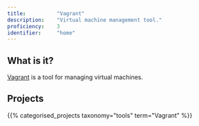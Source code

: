 ```yaml
---
title: 			"Vagrant"
description: 	"Virtual machine management tool."
proficiency:	3
identifier:		"home"
---
```


## What is it?
[Vagrant](https://www.vagrantup.com/) is a tool for managing virtual machines.

## Projects
{{% categorised_projects taxonomy="tools" term="Vagrant" %}}